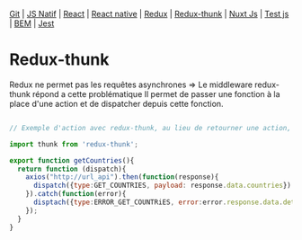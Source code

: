 [Git](https://github.com/d0ganoo/Docs/blob/master/git.md) | [JS Natif](https://github.com/d0ganoo/Docs/blob/master/JS_Natif.md)   | [React](https://github.com/d0ganoo/Docs/blob/master/react.md) | [React native](https://github.com/d0ganoo/Docs/blob/master/react_native.md) | [Redux](https://github.com/d0ganoo/Docs/blob/master/Redux.md) | [Redux-thunk](https://github.com/d0ganoo/Docs/blob/master/redux-thunk.md) | [Nuxt Js](https://github.com/d0ganoo/Docs/blob/master/nuxt.md) | [Test js](https://github.com/d0ganoo/Docs/blob/master/testJS.md) | [BEM](https://github.com/d0ganoo/Docs/blob/master/BEM.md) | [Jest](https://github.com/d0ganoo/Docs/blob/master/Jest.md)

# Redux-thunk

Redux ne permet pas les requêtes asynchrones => Le middleware redux-thunk répond a cette problématique
Il permet de passer une fonction à la place d'une action et de dispatcher depuis cette fonction. 

```Javascript

// Exemple d'action avec redux-thunk, au lieu de retourner une action, on retourne une fonction et on dispatch les actions

import thunk from 'redux-thunk';

export function getCountries(){
  return function (dispatch){
    axios("http://url_api").then(function(response){
      dispatch({type:GET_COUNTRIES, payload: response.data.countries})
    }).catch(function(error){
      disptach({type:ERROR_GET_COUNTRiES, error:error.response.data.detail})
    });
  }
}

```
